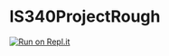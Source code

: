 # IS340ProjectRough

[![Run on Repl.it](https://repl.it/badge/github/Nxsilla/IS340ProjectRough)](https://repl.it/github/Nxsilla/IS340ProjectRough)
